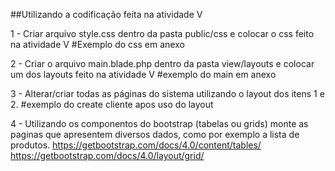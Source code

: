 ##Utilizando a codificação feita na atividade V

1 - Criar arquivo style.css dentro da pasta public/css e colocar o css feito na atividade  V
#Exemplo do css em anexo

2 - Criar o arquivo main.blade.php dentro da pasta view/layouts e colocar um dos layouts feito na atividade V
#exemplo do main em anexo

3 - Alterar/criar todas as páginas  do sistema utilizando o layout dos itens 1 e 2.
#exemplo do create cliente apos uso do layout

4 - Utilizando os componentos  do bootstrap (tabelas ou grids) monte as paginas que apresentem diversos dados, como por exemplo a lista de produtos.
https://getbootstrap.com/docs/4.0/content/tables/
https://getbootstrap.com/docs/4.0/layout/grid/
